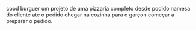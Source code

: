 cood burguer um projeto de uma pizzaria completo desde podido namesa do cliente ate o pedido chegar na cozinha para o garçon começar a preparar o pedido.
